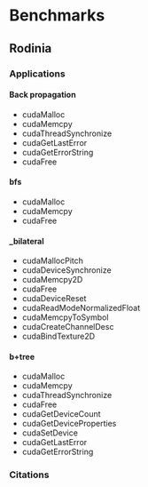 # Benchmarks

## Rodinia

### Applications

#### Back propagation

 - cudaMalloc
 - cudaMemcpy
 - cudaThreadSynchronize
 - cudaGetLastError
 - cudaGetErrorString
 - cudaFree

#### bfs
 - cudaMalloc
 - cudaMemcpy
 - cudaFree


#### _bilateral
 - cudaMallocPitch
 - cudaDeviceSynchronize
 - cudaMemcpy2D
 - cudaFree
 - cudaDeviceReset
 - cudaReadModeNormalizedFloat
 - cudaMemcpyToSymbol
 - cudaCreateChannelDesc
 - cudaBindTexture2D

#### b+tree
 - cudaMalloc
 - cudaMemcpy
 - cudaThreadSynchronize
 - cudaFree
 - cudaGetDeviceCount
 - cudaGetDeviceProperties
 - cudaSetDevice
 - cudaGetLastError
 - cudaGetErrorString


### Citations
